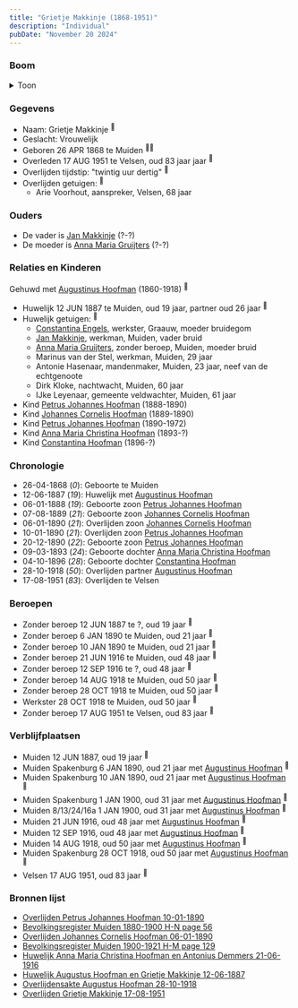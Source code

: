```yaml
---
title: "Grietje Makkinje (1868-1951)"
description: "Individual"
pubDate: "November 20 2024"
---
```


### Boom
<details><summary>Toon</summary>

![test](https://www.plantuml.com/plantuml/svg/hLNVRzem47xtNt5g7_Q4v2Hj21LgcsR0XjeDRMKlqrIPn0KNnqQsemfL_EyxYWlbnqGgxIts-UxxxhwxoxLrpBYgbCHEXPenmqeOiNmwDhfIHQQbDk0CKnPDN3ao4GM7N9XSyjKtBsTk3YKlHzpOrPLrt73jvZDEtaND9RCMNWW0t6XJS7C_4VbKSMlRxP89TNa94LaGyWa6hr2Mh3nE-ap17PjYe2T-0ip2Lqg3908uxKJTy-uDndnv55mM2sXVZDXe_Z3Ipab-SGbNSFNEPgULb0zC5G-vqTQED8BxHuiti5GfXcX6CEYPIZnXAdO3UeQWtPjEr8d-AsZxufaNXL3ZfU4LhKifZKCubM8ySNCkfNv6n0NngJSQ_WNnj3ONtXClq4HfGjv0UaPmzyJtIeblOAt0yUp26DB13mYIE86x2kLMnvCDcf0EUn2qpWFunQL5dyMQLrgDA-k4gYnyqVgnP6h3h5b7v221dvt1aX55pHYhdeyp2XFudjqZes2TnK4rWX3wmsyOEsckTQ7HlYxUTS2TmJpwUi8K0kqb59pNIIY6VlgA-O4AK-_JedlvhDbasYWknG5QSHrQNiGaQTMc5V-RrR5IqLgb2YbyxcHR2CThXQo6jwXzCuIqN2whWfK7Dq0sCMBPcco_Oc6TJO25IfUZqefgazlQ2vbMk9xLOGP17GPdgpPFMl476VZ5uFSAZOYVnys57uM6R-oTSxnzfhlsSESS43yVZT_u3q6YVzQ1V8Vk632YRvDTZv1uXNOD0I7NN1Nui_iB)
</details>

### Gegevens
- Naam: Grietje Makkinje <sup><a href="../s00006/" style="text-decoration:none" title="Huwelijk Augustus Hoofman en Grietje Makkinje 12-06-1887">:link:</a></sup>
- Geslacht: Vrouwelijk
- Geboren 26 APR 1868 te Muiden <sup><a href="../s00013/" style="text-decoration:none" title="Bevolkingsregister Muiden 1880-1900 H-N page 56">:link:</a><a href="../s00012/" style="text-decoration:none" title="Bevolkingsregister Muiden 1900-1921 H-M page 129">:link:</a></sup>
- Overleden 17 AUG 1951 te Velsen, oud 83 jaar jaar <sup><a href="../s00014/" style="text-decoration:none" title="Overlijden Grietje Makkinje 17-08-1951">:link:</a></sup>
- Overlijden tijdstip: "twintig uur dertig" <sup><a href="../s00014/" style="text-decoration:none" title="Overlijden Grietje Makkinje 17-08-1951">:link:</a></sup>
- Overlijden getuigen: <sup><a href="../s00014/" style="text-decoration:none" title="Overlijden Grietje Makkinje 17-08-1951">:link:</a></sup>
  - Arie Voorhout, aanspreker, Velsen, 68 jaar

### Ouders
- De vader is [Jan Makkinje](../i00183/) (?-?)
- De moeder is [Anna Maria Gruijters](../i00184/) (?-?)

### Relaties en Kinderen

Gehuwd met [Augustinus Hoofman](../i00007/) (1860-1918) <sup><a href="../s00006/" style="text-decoration:none" title="Huwelijk Augustus Hoofman en Grietje Makkinje 12-06-1887">:link:</a></sup>
- Huwelijk 12 JUN 1887 te Muiden, oud 19 jaar, partner oud 26 jaar <sup><a href="../s00006/" style="text-decoration:none" title="Huwelijk Augustus Hoofman en Grietje Makkinje 12-06-1887">:link:</a></sup>
- Huwelijk getuigen:  <sup><a href="../s00006/" style="text-decoration:none" title="Huwelijk Augustus Hoofman en Grietje Makkinje 12-06-1887">:link:</a></sup>
  - [Constantina Engels](../i00014/), werkster, Graauw, moeder bruidegom
  - [Jan Makkinje](../i00183/), werkman, Muiden, vader bruid
  - [Anna Maria Gruijters](../i00184/), zonder beroep, Muiden, moeder bruid
  - Marinus van der Stel, werkman, Muiden, 29 jaar
  - Antonie Hasenaar, mandenmaker, Muiden, 23 jaar, neef van de echtgenoote
  - Dirk Kloke, nachtwacht, Muiden, 60 jaar
  - IJke Leyenaar, gemeente veldwachter, Muiden, 61 jaar
- Kind [Petrus Johannes Hoofman](../i00015/) (1888-1890)
- Kind [Johannes Cornelis Hoofman](../i00016/) (1889-1890)
- Kind [Petrus Johannes Hoofman](../i00005/) (1890-1972)
- Kind [Anna Maria Christina Hoofman](../i00012/) (1893-?)
- Kind [Constantina Hoofman](../i00011/) (1896-?)

### Chronologie
- 26-04-1868 (<i>0</i>): Geboorte te Muiden
- 12-06-1887 (<i>19</i>): Huwelijk met [Augustinus Hoofman](../i00007/)
- 06-01-1888 (<i>19</i>): Geboorte zoon [Petrus Johannes Hoofman](../i00015/)
- 07-08-1889 (<i>21</i>): Geboorte zoon [Johannes Cornelis Hoofman](../i00016/)
- 06-01-1890 (<i>21</i>): Overlijden zoon [Johannes Cornelis Hoofman](../i00016/)
- 10-01-1890 (<i>21</i>): Overlijden zoon [Petrus Johannes Hoofman](../i00015/)
- 20-12-1890 (<i>22</i>): Geboorte zoon [Petrus Johannes Hoofman](../i00005/)
- 09-03-1893 (<i>24</i>): Geboorte dochter [Anna Maria Christina Hoofman](../i00012/)
- 04-10-1896 (<i>28</i>): Geboorte dochter [Constantina Hoofman](../i00011/)
- 28-10-1918 (<i>50</i>): Overlijden partner [Augustinus Hoofman](../i00007/)
- 17-08-1951 (<i>83</i>): Overlijden te Velsen

### Beroepen
- Zonder beroep 12 JUN 1887 te ?, oud 19 jaar <sup><a href="../s00006/" style="text-decoration:none" title="Huwelijk Augustus Hoofman en Grietje Makkinje 12-06-1887">:link:</a></sup>
- Zonder beroep 6 JAN 1890 te Muiden, oud 21 jaar <sup><a href="../s00009/" style="text-decoration:none" title="Overlijden Johannes Cornelis Hoofman 06-01-1890 ">:link:</a></sup>
- Zonder beroep 10 JAN 1890 te Muiden, oud 21 jaar <sup><a href="../s00005/" style="text-decoration:none" title="Overlijden Petrus Johannes Hoofman 10-01-1890">:link:</a></sup>
- Zonder beroep 21 JUN 1916 te Muiden, oud 48 jaar <sup><a href="../s00021/" style="text-decoration:none" title="Huwelijk Anna Maria Christina Hoofman en Antonius Demmers 21-06-1916">:link:</a></sup>
- Zonder beroep 12 SEP 1916 te ?, oud 48 jaar <sup><a href="../s00023/" style="text-decoration:none" title="Huwelijk Constantina Hoofman en Adrianus van Rooijen 12-09-1916">:link:</a></sup>
- Zonder beroep 14 AUG 1918 te Muiden, oud 50 jaar <sup><a href="../s00002/" style="text-decoration:none" title="Huwelijk Petrus Johannes Hoofman en Wilhelmina Johanna Voorbraak, 14-08-1918">:link:</a></sup>
- Zonder beroep 28 OCT 1918 te Muiden, oud 50 jaar <sup><a href="../s00008/" style="text-decoration:none" title="Overlijdensakte Augustus Hoofman 28-10-1918">:link:</a></sup>
- Werkster 28 OCT 1918 te Muiden, oud 50 jaar <sup><a href="../s00012/" style="text-decoration:none" title="Bevolkingsregister Muiden 1900-1921 H-M page 129">:link:</a></sup>
- Zonder beroep 17 AUG 1951 te Velsen, oud 83 jaar <sup><a href="../s00014/" style="text-decoration:none" title="Overlijden Grietje Makkinje 17-08-1951">:link:</a></sup>

### Verblijfplaatsen
- Muiden  12 JUN 1887, oud 19 jaar  <sup><a href="../s00006/" style="text-decoration:none" title="Huwelijk Augustus Hoofman en Grietje Makkinje 12-06-1887">:link:</a></sup>
- Muiden Spakenburg 6 JAN 1890, oud 21 jaar met [Augustinus Hoofman](../i00007/) <sup><a href="../s00009/" style="text-decoration:none" title="Overlijden Johannes Cornelis Hoofman 06-01-1890 ">:link:</a></sup>
- Muiden Spakenburg 10 JAN 1890, oud 21 jaar met [Augustinus Hoofman](../i00007/) <sup><a href="../s00005/" style="text-decoration:none" title="Overlijden Petrus Johannes Hoofman 10-01-1890">:link:</a></sup>
- Muiden Spakenburg 1 JAN 1900, oud 31 jaar met [Augustinus Hoofman](../i00007/) <sup><a href="../s00012/" style="text-decoration:none" title="Bevolkingsregister Muiden 1900-1921 H-M page 129">:link:</a></sup>
- Muiden 8/13/24/16a 1 JAN 1900, oud 31 jaar met [Augustinus Hoofman](../i00007/) <sup><a href="../s00012/" style="text-decoration:none" title="Bevolkingsregister Muiden 1900-1921 H-M page 129">:link:</a></sup>
- Muiden  21 JUN 1916, oud 48 jaar met [Augustinus Hoofman](../i00007/) <sup><a href="../s00021/" style="text-decoration:none" title="Huwelijk Anna Maria Christina Hoofman en Antonius Demmers 21-06-1916">:link:</a></sup>
- Muiden  12 SEP 1916, oud 48 jaar met [Augustinus Hoofman](../i00007/) <sup><a href="../s00023/" style="text-decoration:none" title="Huwelijk Constantina Hoofman en Adrianus van Rooijen 12-09-1916">:link:</a></sup>
- Muiden  14 AUG 1918, oud 50 jaar met [Augustinus Hoofman](../i00007/) <sup><a href="../s00002/" style="text-decoration:none" title="Huwelijk Petrus Johannes Hoofman en Wilhelmina Johanna Voorbraak, 14-08-1918">:link:</a></sup>
- Muiden Spakenburg 28 OCT 1918, oud 50 jaar met [Augustinus Hoofman](../i00007/) <sup><a href="../s00008/" style="text-decoration:none" title="Overlijdensakte Augustus Hoofman 28-10-1918">:link:</a></sup>
- Velsen  17 AUG 1951, oud 83 jaar  <sup><a href="../s00014/" style="text-decoration:none" title="Overlijden Grietje Makkinje 17-08-1951">:link:</a></sup>

### Bronnen lijst
- [Overlijden Petrus Johannes Hoofman 10-01-1890](../s00005/)
- [Bevolkingsregister Muiden 1880-1900 H-N page 56](../s00013/)
- [Overlijden Johannes Cornelis Hoofman 06-01-1890 ](../s00009/)
- [Bevolkingsregister Muiden 1900-1921 H-M page 129](../s00012/)
- [Huwelijk Anna Maria Christina Hoofman en Antonius Demmers 21-06-1916](../s00021/)
- [Huwelijk Augustus Hoofman en Grietje Makkinje 12-06-1887](../s00006/)
- [Overlijdensakte Augustus Hoofman 28-10-1918](../s00008/)
- [Overlijden Grietje Makkinje 17-08-1951](../s00014/)